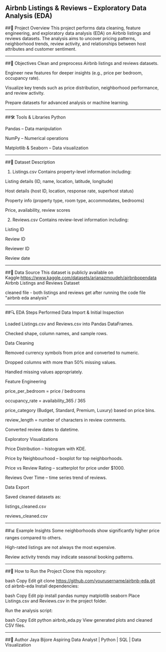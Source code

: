 Airbnb Listings & Reviews – Exploratory Data Analysis (EDA)
---

##📌 Project Overview
This project performs data cleaning, feature engineering, and exploratory data analysis (EDA) on Airbnb listings and reviews datasets.
The analysis aims to uncover pricing patterns, neighborhood trends, review activity, and relationships between host attributes and customer sentiment.

---
##🎯 Objectives
Clean and preprocess Airbnb listings and reviews datasets.

Engineer new features for deeper insights (e.g., price per bedroom, occupancy rate).

Visualize key trends such as price distribution, neighborhood performance, and review activity.

Prepare datasets for advanced analysis or machine learning.

---
##🛠 Tools & Libraries
Python

Pandas – Data manipulation

NumPy – Numerical operations

Matplotlib & Seaborn – Data visualization

---

##📂 Dataset Description
1. Listings.csv
Contains property-level information including:

Listing details (ID, name, location, latitude, longitude)

Host details (host ID, location, response rate, superhost status)

Property info (property type, room type, accommodates, bedrooms)

Price, availability, review scores

2. Reviews.csv
Contains review-level information including:

Listing ID

Review ID

Reviewer ID

Review date

---

##🔗 Data Source
This dataset is publicly available on Kaggle:https://www.kaggle.com/datasets/arianazmoudeh/airbnbopendata
Airbnb Listings and Reviews Dataset

cleaned file - both listings and reviews get after running the code file "airbnb eda analysis"

---
##🔍 EDA Steps Performed
Data Import & Initial Inspection

Loaded Listings.csv and Reviews.csv into Pandas DataFrames.

Checked shape, column names, and sample rows.

Data Cleaning

Removed currency symbols from price and converted to numeric.

Dropped columns with more than 50% missing values.

Handled missing values appropriately.

Feature Engineering

price_per_bedroom = price / bedrooms

occupancy_rate = availability_365 / 365

price_category (Budget, Standard, Premium, Luxury) based on price bins.

review_length = number of characters in review comments.

Converted review dates to datetime.

Exploratory Visualizations

Price Distribution – histogram with KDE.

Price by Neighbourhood – boxplot for top neighborhoods.

Price vs Review Rating – scatterplot for price under $1000.

Reviews Over Time – time series trend of reviews.

Data Export

Saved cleaned datasets as:

listings_cleaned.csv

reviews_cleaned.csv

---

##📊 Example Insights
Some neighborhoods show significantly higher price ranges compared to others.

High-rated listings are not always the most expensive.

Review activity trends may indicate seasonal booking patterns.

---

##🚀 How to Run the Project
Clone this repository:

bash
Copy
Edit
git clone https://github.com/yourusername/airbnb-eda.git
cd airbnb-eda
Install dependencies:

bash
Copy
Edit
pip install pandas numpy matplotlib seaborn
Place Listings.csv and Reviews.csv in the project folder.

Run the analysis script:

bash
Copy
Edit
python airbnb_eda.py
View generated plots and cleaned CSV files.

---

##📌 Author
Jaya Bijore
Aspiring Data Analyst | Python | SQL | Data Visualization


